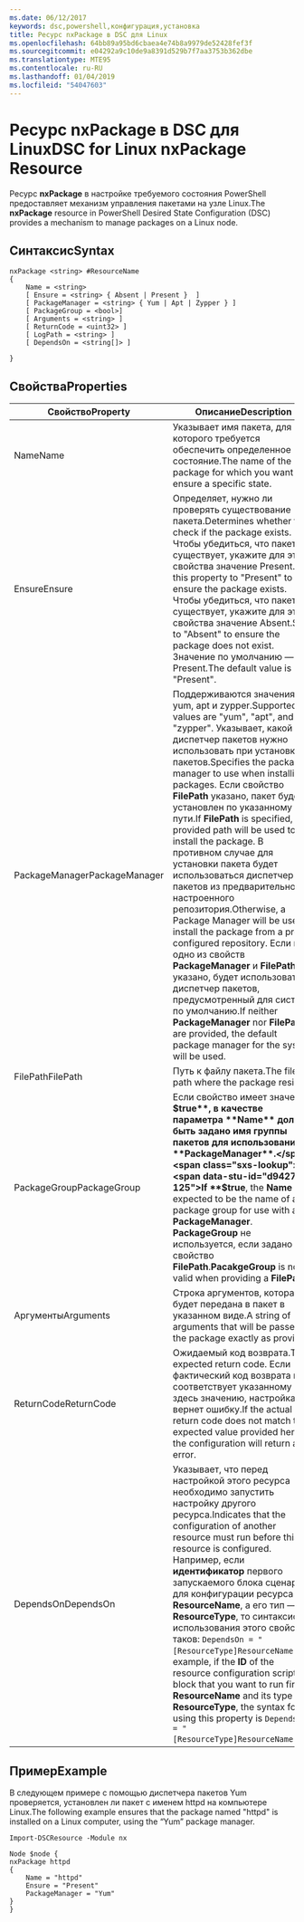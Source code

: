 ```yaml
---
ms.date: 06/12/2017
keywords: dsc,powershell,конфигурация,установка
title: Ресурс nxPackage в DSC для Linux
ms.openlocfilehash: 64bb89a95bd6cbaea4e74b8a9979de52428fef3f
ms.sourcegitcommit: e04292a9c10de9a8391d529b7f7aa3753b362dbe
ms.translationtype: MTE95
ms.contentlocale: ru-RU
ms.lasthandoff: 01/04/2019
ms.locfileid: "54047603"
---
```

# <a name="dsc-for-linux-nxpackage-resource"></a><span data-ttu-id="d9427-103">Ресурс nxPackage в DSC для Linux</span><span class="sxs-lookup"><span data-stu-id="d9427-103">DSC for Linux nxPackage Resource</span></span>

<span data-ttu-id="d9427-104">Ресурс **nxPackage** в настройке требуемого состояния PowerShell предоставляет механизм управления пакетами на узле Linux.</span><span class="sxs-lookup"><span data-stu-id="d9427-104">The **nxPackage** resource in PowerShell Desired State Configuration (DSC) provides a mechanism to manage packages on a Linux node.</span></span>

## <a name="syntax"></a><span data-ttu-id="d9427-105">Синтаксис</span><span class="sxs-lookup"><span data-stu-id="d9427-105">Syntax</span></span>

```
nxPackage <string> #ResourceName
{
    Name = <string>
    [ Ensure = <string> { Absent | Present }  ]
    [ PackageManager = <string> { Yum | Apt | Zypper } ]
    [ PackageGroup = <bool>]
    [ Arguments = <string> ]
    [ ReturnCode = <uint32> ]
    [ LogPath = <string> ]
    [ DependsOn = <string[]> ]

}
```

## <a name="properties"></a><span data-ttu-id="d9427-106">Свойства</span><span class="sxs-lookup"><span data-stu-id="d9427-106">Properties</span></span>

|  <span data-ttu-id="d9427-107">Свойство</span><span class="sxs-lookup"><span data-stu-id="d9427-107">Property</span></span> |  <span data-ttu-id="d9427-108">Описание</span><span class="sxs-lookup"><span data-stu-id="d9427-108">Description</span></span> |
|---|---|
| <span data-ttu-id="d9427-109">Name</span><span class="sxs-lookup"><span data-stu-id="d9427-109">Name</span></span>| <span data-ttu-id="d9427-110">Указывает имя пакета, для которого требуется обеспечить определенное состояние.</span><span class="sxs-lookup"><span data-stu-id="d9427-110">The name of the package for which you want to ensure a specific state.</span></span>|
| <span data-ttu-id="d9427-111">Ensure</span><span class="sxs-lookup"><span data-stu-id="d9427-111">Ensure</span></span>| <span data-ttu-id="d9427-112">Определяет, нужно ли проверять существование пакета.</span><span class="sxs-lookup"><span data-stu-id="d9427-112">Determines whether to check if the package exists.</span></span> <span data-ttu-id="d9427-113">Чтобы убедиться, что пакет существует, укажите для этого свойства значение Present.</span><span class="sxs-lookup"><span data-stu-id="d9427-113">Set this property to "Present" to ensure the package exists.</span></span> <span data-ttu-id="d9427-114">Чтобы убедиться, что пакет не существует, укажите для этого свойства значение Absent.</span><span class="sxs-lookup"><span data-stu-id="d9427-114">Set it to "Absent" to ensure the package does not exist.</span></span> <span data-ttu-id="d9427-115">Значение по умолчанию — Present.</span><span class="sxs-lookup"><span data-stu-id="d9427-115">The default value is "Present".</span></span>|
| <span data-ttu-id="d9427-116">PackageManager</span><span class="sxs-lookup"><span data-stu-id="d9427-116">PackageManager</span></span>| <span data-ttu-id="d9427-117">Поддерживаются значения yum, apt и zypper.</span><span class="sxs-lookup"><span data-stu-id="d9427-117">Supported values are "yum", "apt", and "zypper".</span></span> <span data-ttu-id="d9427-118">Указывает, какой диспетчер пакетов нужно использовать при установке пакетов.</span><span class="sxs-lookup"><span data-stu-id="d9427-118">Specifies the package manager to use when installing packages.</span></span> <span data-ttu-id="d9427-119">Если свойство **FilePath** указано, пакет будет установлен по указанному пути.</span><span class="sxs-lookup"><span data-stu-id="d9427-119">If **FilePath** is specified, the provided path will be used to install the package.</span></span> <span data-ttu-id="d9427-120">В противном случае для установки пакета будет использоваться диспетчер пакетов из предварительно настроенного репозитория.</span><span class="sxs-lookup"><span data-stu-id="d9427-120">Otherwise, a Package Manager will be used to install the package from a pre-configured repository.</span></span> <span data-ttu-id="d9427-121">Если ни одно из свойств **PackageManager** и **FilePath** не указано, будет использоваться диспетчер пакетов, предусмотренный для системы по умолчанию.</span><span class="sxs-lookup"><span data-stu-id="d9427-121">If neither **PackageManager** nor **FilePath** are provided, the default package manager for the system will be used.</span></span>|
| <span data-ttu-id="d9427-122">FilePath</span><span class="sxs-lookup"><span data-stu-id="d9427-122">FilePath</span></span>| <span data-ttu-id="d9427-123">Путь к файлу пакета.</span><span class="sxs-lookup"><span data-stu-id="d9427-123">The file path where the package resides</span></span>|
| <span data-ttu-id="d9427-124">PackageGroup</span><span class="sxs-lookup"><span data-stu-id="d9427-124">PackageGroup</span></span>| <span data-ttu-id="d9427-125">Если свойство имеет значение **$true**, в качестве параметра **Name** должно быть задано имя группы пакетов для использования с **PackageManager**.</span><span class="sxs-lookup"><span data-stu-id="d9427-125">If **$true**, the **Name** is expected to be the name of a package group for use with a **PackageManager**.</span></span> <span data-ttu-id="d9427-126">**PackageGroup** не используется, если задано свойство **FilePath**.</span><span class="sxs-lookup"><span data-stu-id="d9427-126">**PacakgeGroup** is not valid when providing a **FilePath**.</span></span>|
| <span data-ttu-id="d9427-127">Аргументы</span><span class="sxs-lookup"><span data-stu-id="d9427-127">Arguments</span></span>| <span data-ttu-id="d9427-128">Строка аргументов, которая будет передана в пакет в указанном виде.</span><span class="sxs-lookup"><span data-stu-id="d9427-128">A string of arguments that will be passed to the package exactly as provided.</span></span>|
| <span data-ttu-id="d9427-129">ReturnCode</span><span class="sxs-lookup"><span data-stu-id="d9427-129">ReturnCode</span></span>| <span data-ttu-id="d9427-130">Ожидаемый код возврата.</span><span class="sxs-lookup"><span data-stu-id="d9427-130">The expected return code.</span></span> <span data-ttu-id="d9427-131">Если фактический код возврата не соответствует указанному здесь значению, настройка вернет ошибку.</span><span class="sxs-lookup"><span data-stu-id="d9427-131">If the actual return code does not match the expected value provided here, the configuration will return an error.</span></span>|
| <span data-ttu-id="d9427-132">DependsOn</span><span class="sxs-lookup"><span data-stu-id="d9427-132">DependsOn</span></span> | <span data-ttu-id="d9427-133">Указывает, что перед настройкой этого ресурса необходимо запустить настройку другого ресурса.</span><span class="sxs-lookup"><span data-stu-id="d9427-133">Indicates that the configuration of another resource must run before this resource is configured.</span></span> <span data-ttu-id="d9427-134">Например, если **идентификатор** первого запускаемого блока сценария для конфигурации ресурса — **ResourceName**, а его тип — **ResourceType**, то синтаксис использования этого свойства таков: `DependsOn = "[ResourceType]ResourceName"`.</span><span class="sxs-lookup"><span data-stu-id="d9427-134">For example, if the **ID** of the resource configuration script block that you want to run first is **ResourceName** and its type is **ResourceType**, the syntax for using this property is `DependsOn = "[ResourceType]ResourceName"`.</span></span>|

## <a name="example"></a><span data-ttu-id="d9427-135">Пример</span><span class="sxs-lookup"><span data-stu-id="d9427-135">Example</span></span>

<span data-ttu-id="d9427-136">В следующем примере с помощью диспетчера пакетов Yum проверяется, установлен ли пакет с именем httpd на компьютере Linux.</span><span class="sxs-lookup"><span data-stu-id="d9427-136">The following example ensures that the package named "httpd" is installed on a Linux computer, using the “Yum” package manager.</span></span>

```
Import-DSCResource -Module nx

Node $node {
nxPackage httpd
{
    Name = "httpd"
    Ensure = "Present"
    PackageManager = "Yum"
}
}
```